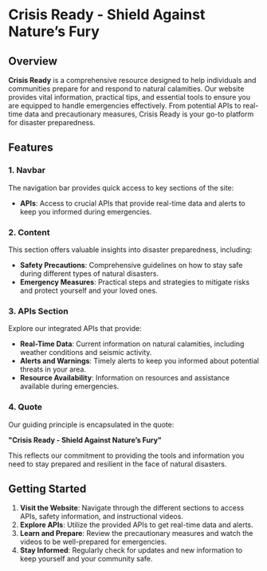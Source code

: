 # Crisis Ready - Shield Against Nature’s Fury

## Overview

**Crisis Ready** is a comprehensive resource designed to help individuals and communities prepare for and respond to natural calamities. Our website provides vital information, practical tips, and essential tools to ensure you are equipped to handle emergencies effectively. From potential APIs to real-time data and precautionary measures, Crisis Ready is your go-to platform for disaster preparedness.

## Features

### 1. **Navbar**

The navigation bar provides quick access to key sections of the site:

- **APIs**: Access to crucial APIs that provide real-time data and alerts to keep you informed during emergencies.

### 2. **Content**

This section offers valuable insights into disaster preparedness, including:

- **Safety Precautions**: Comprehensive guidelines on how to stay safe during different types of natural disasters.
- **Emergency Measures**: Practical steps and strategies to mitigate risks and protect yourself and your loved ones.

### 3. **APIs Section**

Explore our integrated APIs that provide:

- **Real-Time Data**: Current information on natural calamities, including weather conditions and seismic activity.
- **Alerts and Warnings**: Timely alerts to keep you informed about potential threats in your area.
- **Resource Availability**: Information on resources and assistance available during emergencies.

### 4. **Quote**

Our guiding principle is encapsulated in the quote:

**"Crisis Ready - Shield Against Nature’s Fury"**

This reflects our commitment to providing the tools and information you need to stay prepared and resilient in the face of natural disasters.

## Getting Started

1. **Visit the Website**: Navigate through the different sections to access APIs, safety information, and instructional videos.
2. **Explore APIs**: Utilize the provided APIs to get real-time data and alerts.
3. **Learn and Prepare**: Review the precautionary measures and watch the videos to be well-prepared for emergencies.
4. **Stay Informed**: Regularly check for updates and new information to keep yourself and your community safe.

